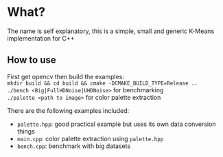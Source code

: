 # What?
The name is self explanatory, this is a simple, small and generic K-Means implementation for C++  
  
## How to use
First get opencv then build the examples:  
`mkdir build && cd build && cmake -DCMAKE_BUILD_TYPE=Release ..`  
`./bench <Big|FullHDNoise|UHDNoise>` for benchmarking  
`./palette <path to image>` for color palette extraction  
  
There are the following examples included:  
- `palette.hpp`: good practical example but uses its own data conversion things  
- `main.cpp`: color palette extraction using `palette.hpp`  
- `bench.cpp`: benchmark with big datasets  